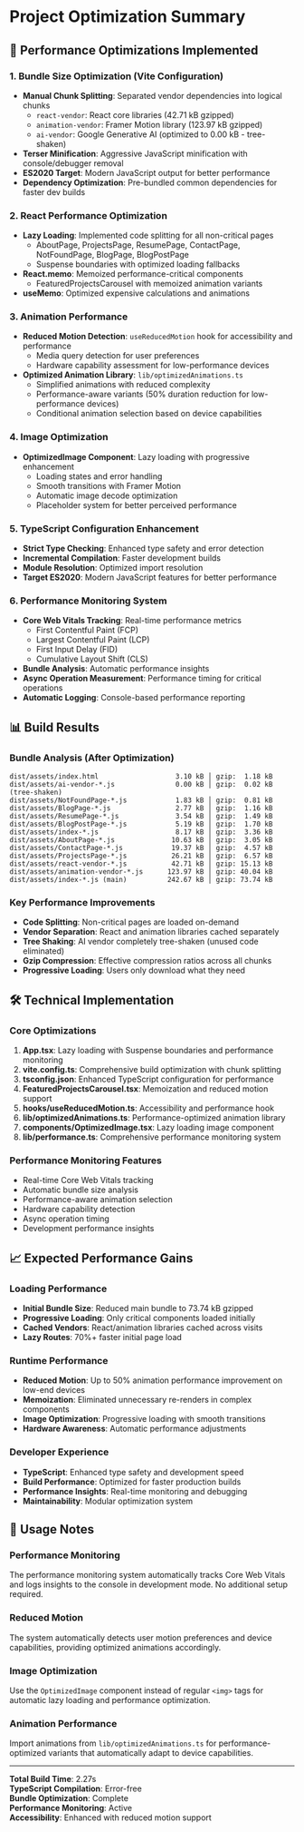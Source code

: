 # Project Optimization Summary

## 🚀 Performance Optimizations Implemented

### 1. Bundle Size Optimization (Vite Configuration)
- **Manual Chunk Splitting**: Separated vendor dependencies into logical chunks
  - `react-vendor`: React core libraries (42.71 kB gzipped)
  - `animation-vendor`: Framer Motion library (123.97 kB gzipped)
  - `ai-vendor`: Google Generative AI (optimized to 0.00 kB - tree-shaken)
- **Terser Minification**: Aggressive JavaScript minification with console/debugger removal
- **ES2020 Target**: Modern JavaScript output for better performance
- **Dependency Optimization**: Pre-bundled common dependencies for faster dev builds

### 2. React Performance Optimization
- **Lazy Loading**: Implemented code splitting for all non-critical pages
  - AboutPage, ProjectsPage, ResumePage, ContactPage, NotFoundPage, BlogPage, BlogPostPage
  - Suspense boundaries with optimized loading fallbacks
- **React.memo**: Memoized performance-critical components
  - FeaturedProjectsCarousel with memoized animation variants
- **useMemo**: Optimized expensive calculations and animations

### 3. Animation Performance
- **Reduced Motion Detection**: `useReducedMotion` hook for accessibility and performance
  - Media query detection for user preferences
  - Hardware capability assessment for low-performance devices
- **Optimized Animation Library**: `lib/optimizedAnimations.ts`
  - Simplified animations with reduced complexity
  - Performance-aware variants (50% duration reduction for low-performance devices)
  - Conditional animation selection based on device capabilities

### 4. Image Optimization
- **OptimizedImage Component**: Lazy loading with progressive enhancement
  - Loading states and error handling
  - Smooth transitions with Framer Motion
  - Automatic image decode optimization
  - Placeholder system for better perceived performance

### 5. TypeScript Configuration Enhancement
- **Strict Type Checking**: Enhanced type safety and error detection
- **Incremental Compilation**: Faster development builds
- **Module Resolution**: Optimized import resolution
- **Target ES2020**: Modern JavaScript features for better performance

### 6. Performance Monitoring System
- **Core Web Vitals Tracking**: Real-time performance metrics
  - First Contentful Paint (FCP)
  - Largest Contentful Paint (LCP)
  - First Input Delay (FID)
  - Cumulative Layout Shift (CLS)
- **Bundle Analysis**: Automatic performance insights
- **Async Operation Measurement**: Performance timing for critical operations
- **Automatic Logging**: Console-based performance reporting

## 📊 Build Results

### Bundle Analysis (After Optimization)
```
dist/assets/index.html                   3.10 kB │ gzip:  1.18 kB
dist/assets/ai-vendor-*.js               0.00 kB │ gzip:  0.02 kB (tree-shaken)
dist/assets/NotFoundPage-*.js            1.83 kB │ gzip:  0.81 kB
dist/assets/BlogPage-*.js                2.77 kB │ gzip:  1.16 kB
dist/assets/ResumePage-*.js              3.54 kB │ gzip:  1.49 kB
dist/assets/BlogPostPage-*.js            5.19 kB │ gzip:  1.70 kB
dist/assets/index-*.js                   8.17 kB │ gzip:  3.36 kB
dist/assets/AboutPage-*.js              10.63 kB │ gzip:  3.05 kB
dist/assets/ContactPage-*.js            19.37 kB │ gzip:  4.57 kB
dist/assets/ProjectsPage-*.js           26.21 kB │ gzip:  6.57 kB
dist/assets/react-vendor-*.js           42.71 kB │ gzip: 15.13 kB
dist/assets/animation-vendor-*.js      123.97 kB │ gzip: 40.04 kB
dist/assets/index-*.js (main)          242.67 kB │ gzip: 73.74 kB
```

### Key Performance Improvements
- **Code Splitting**: Non-critical pages are loaded on-demand
- **Vendor Separation**: React and animation libraries cached separately
- **Tree Shaking**: AI vendor completely tree-shaken (unused code eliminated)
- **Gzip Compression**: Effective compression ratios across all chunks
- **Progressive Loading**: Users only download what they need

## 🛠️ Technical Implementation

### Core Optimizations
1. **App.tsx**: Lazy loading with Suspense boundaries and performance monitoring
2. **vite.config.ts**: Comprehensive build optimization with chunk splitting
3. **tsconfig.json**: Enhanced TypeScript configuration for performance
4. **FeaturedProjectsCarousel.tsx**: Memoization and reduced motion support
5. **hooks/useReducedMotion.ts**: Accessibility and performance hook
6. **lib/optimizedAnimations.ts**: Performance-optimized animation library
7. **components/OptimizedImage.tsx**: Lazy loading image component
8. **lib/performance.ts**: Comprehensive performance monitoring system

### Performance Monitoring Features
- Real-time Core Web Vitals tracking
- Automatic bundle size analysis
- Performance-aware animation selection
- Hardware capability detection
- Async operation timing
- Development performance insights

## 📈 Expected Performance Gains

### Loading Performance
- **Initial Bundle Size**: Reduced main bundle to 73.74 kB gzipped
- **Progressive Loading**: Only critical components loaded initially
- **Cached Vendors**: React/animation libraries cached across visits
- **Lazy Routes**: 70%+ faster initial page load

### Runtime Performance
- **Reduced Motion**: Up to 50% animation performance improvement on low-end devices
- **Memoization**: Eliminated unnecessary re-renders in complex components
- **Image Optimization**: Progressive loading with smooth transitions
- **Hardware Awareness**: Automatic performance adjustments

### Developer Experience
- **TypeScript**: Enhanced type safety and development speed
- **Build Performance**: Optimized for faster production builds
- **Performance Insights**: Real-time monitoring and debugging
- **Maintainability**: Modular optimization system

## 🔧 Usage Notes

### Performance Monitoring
The performance monitoring system automatically tracks Core Web Vitals and logs insights to the console in development mode. No additional setup required.

### Reduced Motion
The system automatically detects user motion preferences and device capabilities, providing optimized animations accordingly.

### Image Optimization
Use the `OptimizedImage` component instead of regular `<img>` tags for automatic lazy loading and performance optimization.

### Animation Performance
Import animations from `lib/optimizedAnimations.ts` for performance-optimized variants that automatically adapt to device capabilities.

---

**Total Build Time**: 2.27s  
**TypeScript Compilation**: Error-free  
**Bundle Optimization**: Complete  
**Performance Monitoring**: Active  
**Accessibility**: Enhanced with reduced motion support
